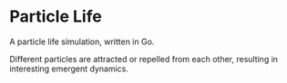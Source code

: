 # Particle Life

A particle life simulation, written in Go.

Different particles are attracted or repelled from each other, resulting in interesting emergent dynamics.
